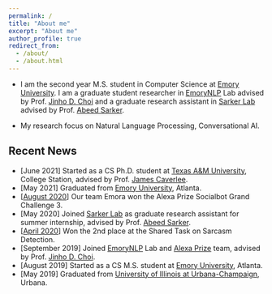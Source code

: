 ```yaml
---
permalink: /
title: "About me"
excerpt: "About me"
author_profile: true
redirect_from: 
  - /about/
  - /about.html
---
```


 - I am the second year M.S. student in Computer Science at [Emory University](http://www.emory.edu/home/index.html).
 I am a graduate student researcher in [EmoryNLP](http://nlp.cs.emory.edu/home.html) Lab advised by Prof. [Jinho D. Choi](http://www.cs.emory.edu/~choi/home.html)
  and a graduate research assistant in [Sarker Lab](https://sarkerlab.org/) advised by Prof. [Abeed Sarker](https://abeedsarker.com/). 

 - My research focus on Natural Language Processing, Conversational AI.

Recent News
---
 - [June 2021] Started as a CS Ph.D. student at [Texas A&M University](https://www.tamu.edu/), College Station, advised by Prof. [James Caverlee](https://people.engr.tamu.edu/caverlee/index.html).
 - [May 2021] Graduated from [Emory University](http://www.emory.edu/home/index.html), Atlanta.
 - [[August 2020](https://developer.amazon.com/alexaprize/challenges/past-challenges/challenge3)] Our team Emora won the Alexa Prize Socialbot Grand Challenge 3.
 - [May 2020] Joined [Sarker Lab](https://sarkerlab.org/) as graduate research assistant for summer internship, advised by Prof. [Abeed Sarker](https://abeedsarker.com/).
 - [[April 2020](https://emorynlp.blogspot.com/2020/04/shared-task-on-sarcasm-detection.html)] Won the 2nd place at the Shared Task on Sarcasm Detection.
 - [September 2019] Joined [EmoryNLP](http://nlp.cs.emory.edu/home.html) Lab and [Alexa Prize](http://nlp.cs.emory.edu/emora/emora.html) team, advised by Prof. [Jinho D. Choi](http://www.cs.emory.edu/~choi/home.html).
 - [August 2019] Started as a CS M.S. student at [Emory University](http://www.emory.edu/home/index.html), Atlanta.
 - [May 2019] Graduated from [University of Illinois at Urbana-Champaign](https://illinois.edu/), Urbana.